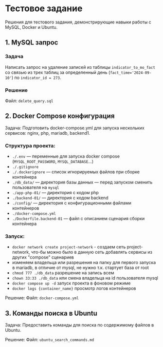 # Тестовое задание

Решения для тестового задания, демонстрирующие навыки работы с MySQL, Docker и Ubuntu.


## 1. MySQL запрос

### Задача
Написать запрос на удаление записей из таблицы `indicator_to_mo_fact` со связью из трех таблиц за определенный день (`fact_time='2024-09-10'`) по `indicator_id = 273`.

### Решение
Файл: `delete_query.sql`

## 2. Docker Compose конфигурация
Задача:
Подготовить docker-compose.yml для запуска нескольких сервисов: nginx, php, mariadb, backend1.
### Структура проекта:

- `./.env` — переменные для запуска docker compose (`MYSQL_ROOT_PASSWORD`, `MYSQL_DATABASE`...)
- `./.gitignore`
- `./.dockerignore` — список игнорируемых файлов при сборке контейнера
- `./db_data/` — директория базы данных — перед запуском сменить пользователя на `mysql`
- `./app-php-01/` — директория с кодом php
- `./backend-01/` — директория с кодом backend
- `./config/` — директория с конфигурационными файлами контейнеров
- `./docker-compose.yml`
- `./Dockerfile.backend-01` — файл с описанием сценария сборки контейнера
### Запуск:
-  `docker network create project-network` - создаем сеть project-network, что-бы можно было в данную сеть добавлять сервисы из других "compose" сценариев
-  изменяем владельца или разрешения на папку для первого запуска в mariadb, в отличие от mysql, не нужно т.к. стартует база от root
-  `chmod 777 ./db_data` разрешение на запись всем 
-  `chown 33:33 ./db_data` или смена владельца на id пользователя mysql
-  `docker compose up -d` запуск проекта в фоновом режиме
- `docker logs {container_name}` просмотр логов контейнеров


Решение:
Файл: `docker-compose.yml`

## 3. Команды поиска в Ubuntu
Задача:
Предоставить команды для поиска по содержимому файлов в Ubuntu.

Решение:
Файл: `ubuntu_search_commands.md`
